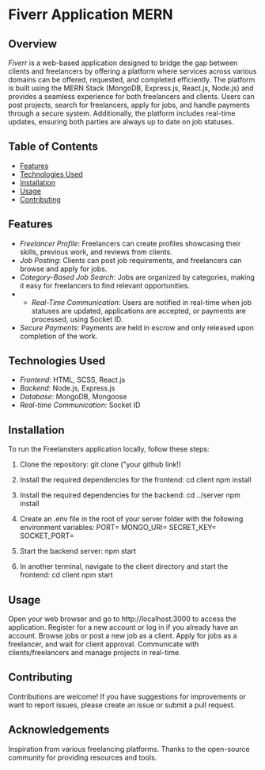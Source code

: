 # Fiverr Application MERN

## Overview
*Fiverr* is a web-based application designed to bridge the gap between clients and freelancers by offering a platform where services across various domains can be offered, requested, and completed efficiently. The platform is built using the MERN Stack (MongoDB, Express.js, React.js, Node.js) and provides a seamless experience for both freelancers and clients. Users can post projects, search for freelancers, apply for jobs, and handle payments through a secure system. Additionally, the platform includes real-time updates, ensuring both parties are always up to date on job statuses.

## Table of Contents
- [Features](#features)
- [Technologies Used](#technologies-used)
- [Installation](#installation)
- [Usage](#usage)
- [Contributing](#contributing)


## Features
- *Freelancer Profile*: Freelancers can create profiles showcasing their skills, previous work, and reviews from clients.
- *Job Posting*: Clients can post job requirements, and freelancers can browse and apply for jobs.
- *Category-Based Job Search*: Jobs are organized by categories, making it easy for freelancers to find relevant opportunities.
- - *Real-Time Communication*: Users are notified in real-time when job statuses are updated, applications are accepted, or payments are processed, using Socket ID.
- *Secure Payments*: Payments are held in escrow and only released upon completion of the work.
## Technologies Used
- *Frontend*: HTML, SCSS, React.js
- *Backend*: Node.js, Express.js
- *Database*: MongoDB, Mongoose
- *Real-time Communication*: Socket ID

## Installation
To run the Freelansters application locally, follow these steps:

1. Clone the repository:
   git clone ("your github link!)

2. Install the required dependencies for the frontend:
   cd client
   npm install

3. Install the required dependencies for the backend:
   cd ../server
    npm install

4. Create an .env file in the root of your server folder with the following environment variables:
    PORT=
    MONGO_URI=
    SECRET_KEY=
    SOCKET_PORT=
   
6. Start the backend server:
    npm start

7. In another terminal, navigate to the client directory and start the frontend:
   cd client
   npm start

## Usage
Open your web browser and go to http://localhost:3000 to access the application.
Register for a new account or log in if you already have an account.
Browse jobs or post a new job as a client.
Apply for jobs as a freelancer, and wait for client approval.
Communicate with clients/freelancers and manage projects in real-time.

## Contributing
Contributions are welcome! If you have suggestions for improvements or want to report issues, please create an issue or submit a pull request.

## Acknowledgements
Inspiration from various freelancing platforms.
Thanks to the open-source community for providing resources and tools.
